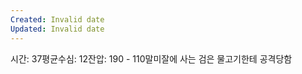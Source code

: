 ```yaml
---
Created: Invalid date
Updated: Invalid date
---
```

시간: 37평균수심: 12잔압: 190 - 110말미잘에 사는 검은 물고기한테 공격당함